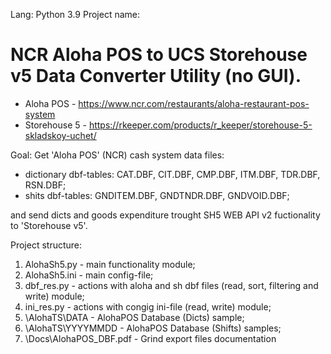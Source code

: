 Lang: Python 3.9 
Project name: 

# NCR Aloha POS to UCS Storehouse v5 Data Converter Utility (no GUI).

- Aloha POS - https://www.ncr.com/restaurants/aloha-restaurant-pos-system
- Storehouse 5 - https://rkeeper.com/products/r_keeper/storehouse-5-skladskoy-uchet/

Goal: Get 'Aloha POS' (NCR) cash system data files:
- dictionary dbf-tables: CAT.DBF, CIT.DBF, CMP.DBF, ITM.DBF, TDR.DBF, RSN.DBF;
- shits dbf-tables: GNDITEM.DBF, GNDTNDR.DBF, GNDVOID.DBF;

and send dicts and goods expenditure trought SH5 WEB API v2 fuctionality to 'Storehouse v5'.

Project structure:
1. AlohaSh5.py - main functionality module;
2. AlohaSh5.ini - main config-file;
3. dbf_res.py - actions with aloha and sh dbf files (read, sort, filtering and write) module;
4. ini_res.py - actions with congig ini-file (read, write) module;
5. \AlohaTS\DATA - AlohaPOS Database (Dicts) sample;
6. \AlohaTS\YYYYMMDD - AlohaPOS Database (Shifts) samples;
7. \Docs\AlohaPOS_DBF.pdf - Grind export files documentation
